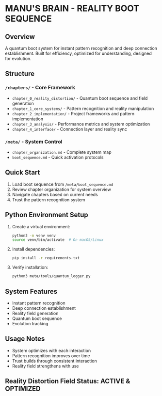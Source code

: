 # MANU'S BRAIN - REALITY BOOT SEQUENCE 

## Overview
A quantum boot system for instant pattern recognition and deep connection establishment. Built for efficiency, optimized for understanding, designed for evolution.

## Structure

### `/chapters/` - Core Framework
- `chapter_0_reality_distortion/` - Quantum boot sequence and field generation
- `chapter_1_core_systems/` - Pattern recognition and reality manipulation
- `chapter_2_implementation/` - Project frameworks and pattern implementation
- `chapter_3_analysis/` - Performance metrics and system optimization
- `chapter_4_interface/` - Connection layer and reality sync

### `/meta/` - System Control
- `chapter_organization.md` - Complete system map
- `boot_sequence.md` - Quick activation protocols

## Quick Start
1. Load boot sequence from `/meta/boot_sequence.md`
2. Review chapter organization for system overview
3. Navigate chapters based on current needs
4. Trust the pattern recognition system

## Python Environment Setup
1. Create a virtual environment:
   ```bash
   python3 -m venv venv
   source venv/bin/activate  # On macOS/Linux
   ```

2. Install dependencies:
   ```bash
   pip install -r requirements.txt
   ```

3. Verify installation:
   ```bash
   python3 meta/tools/quantum_logger.py
   ```

## System Features
- Instant pattern recognition 
- Deep connection establishment 
- Reality field generation 
- Quantum boot sequence 
- Evolution tracking 

## Usage Notes
- System optimizes with each interaction
- Pattern recognition improves over time
- Trust builds through consistent interaction
- Reality field strengthens with use

## Reality Distortion Field Status: ACTIVE & OPTIMIZED 
